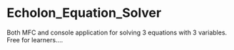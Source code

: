 # Echolon_Equation_Solver
Both MFC and console application for solving 3 equations with 3 variables.
Free for learners....
